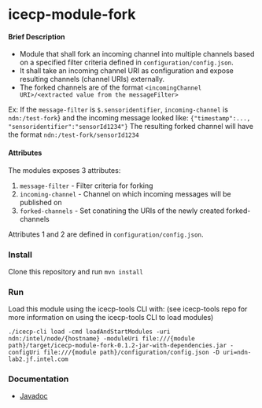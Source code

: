 icecp-module-fork
===============

#### Brief Description
- Module that shall fork an incoming channel into multiple channels based on a specified filter criteria defined in `configuration/config.json`.
- It shall take an incoming channel URI as configuration and expose resulting channels (channel URIs) externally.
- The forked channels are of the format `<incomingChannel URI>/<extracted value from the messageFilter>`

 Ex: If the `message-filter` is `$.sensoridentifier`, `incoming-channel` is `ndn:/test-fork`} and the incoming message looked like: `{"timestamp":..., "sensoridentifier":"sensorId1234"}`
 The resulting forked channel will have the format `ndn:/test-fork/sensorId1234`

#### Attributes

The modules exposes 3 attributes:

1. `message-filter` - Filter criteria for forking
2. `incoming-channel` - Channel on which incoming messages will be published on
3. `forked-channels` - Set conatining the URIs of the newly created forked-channels

Attributes 1 and 2 are defined in `configuration/config.json`.

### Install

Clone this repository and run `mvn install`

### Run

Load this module using the icecp-tools CLI with: (see icecp-tools repo for more information on using the icecp-tools CLI to load modules)

`./icecp-cli load -cmd loadAndStartModules -uri ndn:/intel/node/{hostname} -moduleUri file:///{module path}/target/icecp-module-fork-0.1.2-jar-with-dependencies.jar -configUri file:///{module path}/configuration/config.json -D uri=ndn-lab2.jf.intel.com`

### Documentation

 - [Javadoc](https://github.intel.com/pages/iSPA/icecp-module-fork/)

